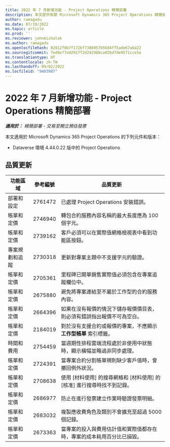 ```yaml
---
title: 2022 年 7 月新增功能 - Project Operations 精簡部署
description: 本文提供有關 Microsoft Dynamics 365 Project Operations 精簡部署 2022 年 7 月發行版本中所提供之品質更新的資訊。
author: ramagadu
ms.date: 07/19/2022
ms.topic: article
ms.prod: ''
ms.reviewer: johnmichalak
ms.author: ramagadu
ms.openlocfilehash: 82812f0b7f172bf7386057b5684ff5ade67a6a22
ms.sourcegitcommit: 7ed8e77a92917f2d242988ca02bd7de9571cce5e
ms.translationtype: HT
ms.contentlocale: zh-TW
ms.lasthandoff: 09/02/2022
ms.locfileid: "9403987"
---
```

# <a name="whats-new-july-2022---project-operations-lite-deployment"></a>2022 年 7 月新增功能 - Project Operations 精簡部署

_**適用於：** 精簡部署 - 交易至開立預估發票_

本文適用於 Microsoft Dynamics 365 Project Operations 的下列元件和版本：

- Dataverse 環境 4.44.0.22 版中的 Project Operations

## <a name="quality-updates"></a>品質更新

| 功能區域 | 參考編號 | 品質更新 |
| --- | --- | --- |
| 部署和設定 | 2761472 | 已處理 Project Operations 安裝錯誤。 |
| 帳單和定價 | 2746940 | 轉包合約服務內容名稱的最大長度應為 100 個字元。 |
| 帳單和定價 | 2739162 | 客戶必須可以在實際值網格檢視表中看到功能區按鈕。 |
| 專案規劃和追蹤 | 2730318 | 更新對專案主題中不支援字元的驗證。 |
| 帳單和定價 | 2705361 | 里程碑已開單銷售實際值必須包含在專案追蹤欄位中。 |
| 帳單和定價 | 2675880 | 避免將專案連結至不屬於工作型的合約服務內容。 |
| 帳單和定價 | 2664396 | 如果在沒有報價的情況下儲存報價價目表，則必須有錯誤指出報價不可為空白。 |
| 帳單和定價 | 2184019 | 對於沒有支援合約或報價的專案，不應顯示 **工作型帳單** 索引標籤。 |
| 時間和費用 | 2754459 | 當週期性排程雲端流程處於非使用中狀態時，顯示橫幅並略過非同步處理。 |
| 帳單和定價 | 2724391 | 當專案合約分割帳單規則缺少客戶值時，會擲回例外狀況。 |
| 帳單和定價 | 2708638 | 使用 [材料使用] 的搜尋網格和 [材料使用] 的 [核准] 進行搜尋時找不到記錄。|
| 帳單和定價 | 2686977 | 防止在進行發票建立作業時驗證發票明細。 |
| 帳單和定價 | 2683032 | 複製應收費角色及類別不會擴充至超過 5000 個記錄。|
| 帳單和定價 | 2673363 | 當專案的投入與費用估計值和實際值都存在時，專案的成本耗用百分比已損毀。 |
